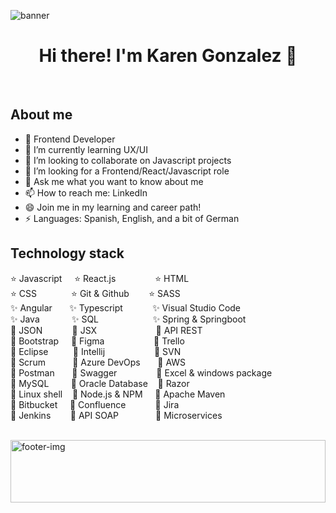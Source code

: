 <img align="center" alt="banner" src="https://media.licdn.com/dms/image/D4E16AQEo7X6o16YGqg/profile-displaybackgroundimage-shrink_350_1400/0/1699460052217?e=1711584000&v=beta&t=5974bRRGy3JJbjSX8IbaZICBOQpz8RWGgygxj653QM8" /><br/>

<h1 align="center"><b>Hi there! I'm Karen Gonzalez 👋</b></h1><br/>

## About me
- 🔭 Frontend Developer
- 🌱 I’m currently learning UX/UI
- 👯 I’m looking to collaborate on Javascript projects
- 🤔 I’m looking for a Frontend/React/Javascript role
- 💬 Ask me what you want to know about me
- 📫 How to reach me: LinkedIn
- 😄 Join me in my learning and career path!
- ⚡ Languages: Spanish, English, and a bit of German

## Technology stack
⭐ Javascript &nbsp;&nbsp;&nbsp; ⭐ React.js &nbsp;&nbsp;&nbsp;&nbsp;&nbsp;&nbsp;&nbsp;&nbsp;&nbsp;&nbsp;&nbsp;&nbsp;&nbsp;&nbsp; ⭐ HTML <br/>
⭐ CSS &nbsp;&nbsp;&nbsp;&nbsp;&nbsp;&nbsp;&nbsp;&nbsp;&nbsp;&nbsp;&nbsp;&nbsp; ⭐ Git & Github &nbsp;&nbsp;&nbsp;&nbsp;&nbsp;&nbsp; ⭐ SASS <br/>
✨ Angular &nbsp;&nbsp;&nbsp;&nbsp;&nbsp; ✨ Typescript &nbsp;&nbsp;&nbsp;&nbsp;&nbsp;&nbsp;&nbsp;&nbsp;&nbsp;&nbsp; ✨ Visual Studio Code <br/>
✨ Java &nbsp;&nbsp;&nbsp;&nbsp;&nbsp;&nbsp;&nbsp;&nbsp;&nbsp;&nbsp;&nbsp; ✨ SQL &nbsp;&nbsp;&nbsp;&nbsp;&nbsp;&nbsp;&nbsp;&nbsp;&nbsp;&nbsp;&nbsp;&nbsp;&nbsp;&nbsp;&nbsp;&nbsp;&nbsp;&nbsp;&nbsp;&nbsp; ✨ Spring & Springboot <br/>
🔸 JSON &nbsp;&nbsp;&nbsp;&nbsp;&nbsp;&nbsp;&nbsp;&nbsp;&nbsp;&nbsp; 🔸 JSX &nbsp;&nbsp;&nbsp;&nbsp;&nbsp;&nbsp;&nbsp;&nbsp;&nbsp;&nbsp;&nbsp;&nbsp;&nbsp;&nbsp;&nbsp;&nbsp;&nbsp;&nbsp;&nbsp;&nbsp;&nbsp;&nbsp; 🔸 API REST <br/>
🔸 Bootstrap &nbsp;&nbsp;&nbsp; 🔸 Figma &nbsp;&nbsp;&nbsp;&nbsp;&nbsp;&nbsp;&nbsp;&nbsp;&nbsp;&nbsp;&nbsp;&nbsp;&nbsp;&nbsp;&nbsp;&nbsp;&nbsp;&nbsp; 🔸 Trello <br/>
🔸 Eclipse &nbsp;&nbsp;&nbsp;&nbsp;&nbsp;&nbsp;&nbsp;&nbsp; 🔸 Intellij &nbsp;&nbsp;&nbsp;&nbsp;&nbsp;&nbsp;&nbsp;&nbsp;&nbsp;&nbsp;&nbsp;&nbsp;&nbsp;&nbsp;&nbsp;&nbsp;&nbsp;&nbsp; 🔸 SVN <br/>
🔸 Scrum &nbsp;&nbsp;&nbsp;&nbsp;&nbsp;&nbsp;&nbsp;&nbsp;&nbsp; 🔸 Azure DevOps &nbsp;&nbsp;&nbsp;&nbsp;&nbsp; 🔸 AWS <br/>
🔸 Postman &nbsp;&nbsp;&nbsp;&nbsp;&nbsp; 🔸 Swagger &nbsp;&nbsp;&nbsp;&nbsp;&nbsp;&nbsp;&nbsp;&nbsp;&nbsp;&nbsp;&nbsp;&nbsp;&nbsp;&nbsp; 🔸 Excel & windows package <br/>
🔸 MySQL &nbsp;&nbsp;&nbsp;&nbsp;&nbsp;&nbsp;&nbsp; 🔸 Oracle Database &nbsp;&nbsp; 🔸 Razor <br/>
🔸 Linux shell &nbsp;&nbsp; 🔸 Node.js & NPM &nbsp;&nbsp;&nbsp; 🔸 Apache Maven <br/>
🔸 Bitbucket &nbsp;&nbsp;&nbsp; 🔸 Confluence &nbsp;&nbsp;&nbsp;&nbsp;&nbsp;&nbsp;&nbsp;&nbsp;&nbsp;&nbsp; 🔸 Jira <br/>
🔸 Jenkins &nbsp;&nbsp;&nbsp;&nbsp;&nbsp;&nbsp; 🔸 API SOAP &nbsp;&nbsp;&nbsp;&nbsp;&nbsp;&nbsp;&nbsp;&nbsp;&nbsp;&nbsp;&nbsp;&nbsp;&nbsp; 🔸 Microservices

<br/>
<img width="100%" height="100px" align="center" alt="footer-img" src="https://motionarray.imgix.net/preview-292572-cz9Xqlsqxg-high_0013.jpg?w=660&q=60&fit=max&auto=format" /><br/>
